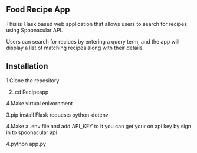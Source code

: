 ## Food Recipe App

This is Flask based web application that allows users to search for recipes using Spoonacular API.

Users can search for recipes by entering a query term, and the app will display a list of matching recipes along with their details.

## Installation

1.Clone the repository

2. cd Recipeapp

4.Make virtual enivornment

3.pip install Flask requests python-dotenv

4.Make a .env file and add API_KEY to it you can get your on api key by sign in to spoonacular api 

4.python app.py